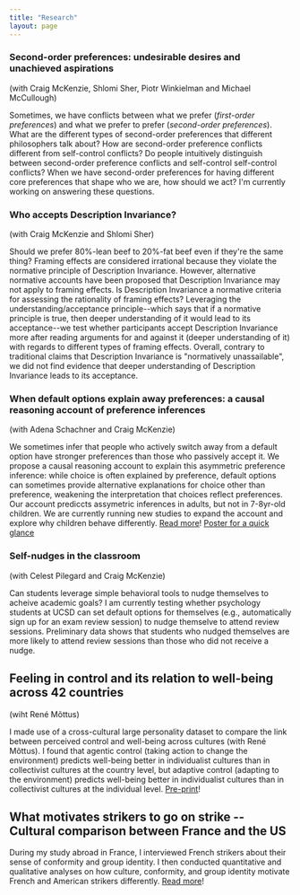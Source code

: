 ```yaml
---
title: "Research"
layout: page
---
```


### Second-order preferences: undesirable desires and unachieved aspirations 
(with Craig McKenzie, Shlomi Sher, Piotr Winkielman and Michael McCullough)

Sometimes, we have conflicts between what we prefer (_first-order preferences_) and what we prefer to prefer (_second-order preferences_). What are the different types of second-order preferences that different philosophers talk about? How are second-order preference conflicts different from self-control conflicts? Do people intuitively distinguish between second-order preference conflicts and self-control self-control conflicts? When we have second-order preferences for having different core preferences that shape who we are, how should we act? I'm currently working on answering these questions.  

### Who accepts Description Invariance? 
(with Craig McKenzie and Shlomi Sher)

Should we prefer 80%-lean beef to 20%-fat beef even if they're the same thing? Framing effects are considered irrational because they violate the normative principle of Description Invariance. However, alternative normative accounts have been proposed that Description Invariance may not apply to framing effects. Is Description Invariance a normative criteria for assessing the rationality of framing effects? Leveraging the understanding/acceptance principle--which says that if a normative principle is true, then deeper understanding of it would lead to its acceptance--we test whether participants accept Description Invariance more after reading arguments for and against it (deeper understanding of it) with regards to different types of framing effects. Overall, contrary to traditional claims that Description Invariance is "normatively unassailable", we did not find evidence that deeper understanding of Description Invariance leads to its acceptance.

### When default options explain away preferences: a causal reasoning account of preference inferences 
(with Adena Schachner and Craig McKenzie)

We sometimes infer that people who actively switch away from a default option have stronger preferences than those who passively accept it. We propose a causal reasoning account to explain this asymmetric preference inference: while choice is often explained by preference, default options can sometimes provide alternative explanations for choice other than preference, weakening the interpretation that choices reflect preferences. Our account prediccts assymetric inferences in adults, but not in 7-8yr-old children. We are currently running new studies to expand the account and explore why children behave differently. [Read more](https://escholarship.org/uc/item/9bq3d5ch#main)!   [Poster for a quick glance](https://shirleyxingyuliu.github.io/CogSci2025Poster.pdf)

### Self-nudges in the classroom 
(with Celest Pilegard and Craig McKenzie)

Can students leverage simple behavioral tools to nudge themselves to acheive academic goals? I am currently testing whether psychology students at UCSD can set default options for themselves (e.g., automatically sign up for an exam review session) to nudge themselve to attend review sessions. Preliminary data shows that students who nudged themselves are more likely to attend review sessions than those who did not receive a nudge.

## Feeling in control and its relation to well-being across 42 countries
(wiht René Mõttus)

I made use of a cross-cultural large personality dataset to compare the link between perceived control and well-being across cultures (with René Mõttus). I found that agentic control (taking action to change the environment) predicts well-being better in individualist cultures than in collectivist cultures at the country level, but adaptive control (adapting to the environment) predicts well-being better in individualist cultures than in collectivist cultures at the individual level. [Pre-print](https://osf.io/preprints/psyarxiv/c7wsd_v1)! 

## What motivates strikers to go on strike -- Cultural comparison between France and the US
During my study abroad in France, I interviewed French strikers about their sense of conformity and group identity. I then conducted quantitative and qualitative analyses on how culture, conformity, and group identity motivate French and American strikers differently. [Read more](https://jeps.efpsa.org/articles/10.5334/jeps.507)!

